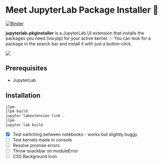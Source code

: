 # Meet JupyterLab Package Installer 👋

[![Binder](https://mybinder.org/badge_logo.svg)](https://mybinder.org/v2/gh/jupytercalpoly/jupyterlab-pkginstaller/master?urlpath=lab/tree/notebooks/Demo.ipynb)

**jupyterlab-pkginstaller** is a JupyterLab UI extension that installs the packages you need (via pip) for your active kernel. ✨
You can look for a package in the search bar and install it with just a button-click.

<img src="gifs/example.gif">


## Prerequisites

* JupyterLab

## Installation

```bash
jlpm
jlpm build
jupyter labextension link .
jlpm
jupyter lab build
```
- [x] Test switching between notebooks - works but slightly buggy
- [ ] Test kernels made in console
- [ ] Resolve promise errors
- [ ] Throw snackbar on moduleError
- [ ] CSS Background Icon
